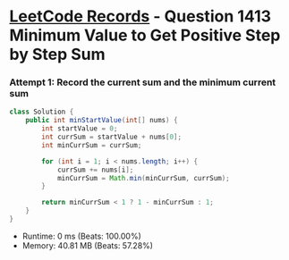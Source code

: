 # [LeetCode Records](../../README.md) - Question 1413 Minimum Value to Get Positive Step by Step Sum

### Attempt 1: Record the current sum and the minimum current sum
```java
class Solution {
    public int minStartValue(int[] nums) {
        int startValue = 0;
        int currSum = startValue + nums[0];
        int minCurrSum = currSum;

        for (int i = 1; i < nums.length; i++) {
            currSum += nums[i];
            minCurrSum = Math.min(minCurrSum, currSum);
        }

        return minCurrSum < 1 ? 1 - minCurrSum : 1;
    }
}
```
- Runtime: 0 ms (Beats: 100.00%)
- Memory: 40.81 MB (Beats: 57.28%)

<br>
